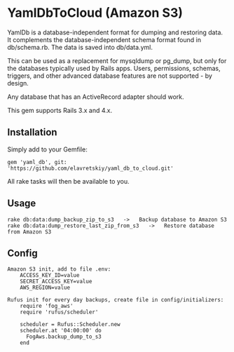 # YamlDbToCloud (Amazon S3)

YamlDb is a database-independent format for dumping and restoring data.
It complements the database-independent schema format found in db/schema.rb.
The data is saved into db/data.yml.

This can be used as a replacement for mysqldump or pg_dump, but only for the
databases typically used by Rails apps. Users, permissions, schemas, triggers,
and other advanced database features are not supported - by design.

Any database that has an ActiveRecord adapter should work.

This gem supports Rails 3.x and 4.x.

## Installation

Simply add to your Gemfile:

    gem 'yaml_db', git: 'https://github.com/elavretskiy/yaml_db_to_cloud.git'

All rake tasks will then be available to you.

## Usage

    rake db:data:dump_backup_zip_to_s3   ->   Backup database to Amazon S3
    rake db:data:dump_restore_last_zip_from_s3   ->   Restore database from Amazon S3

## Config

    Amazon S3 init, add to file .env:
        ACCESS_KEY_ID=value
        SECRET_ACCESS_KEY=value
        AWS_REGION=value

    Rufus init for every day backups, create file in config/initializers:
        require 'fog_aws'
        require 'rufus/scheduler'

        scheduler = Rufus::Scheduler.new
        scheduler.at '04:00:00' do
          FogAws.backup_dump_to_s3
        end
